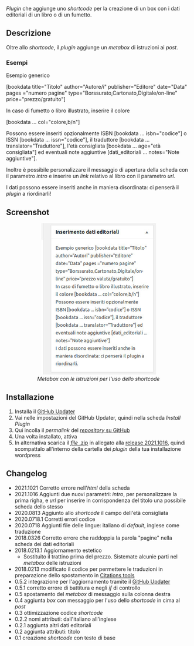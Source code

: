 *Plugin* che aggiunge uno *shortcode* per la creazione di un box con i dati editoriali di un libro o di un fumetto.

## Descrizione

Oltre allo *shortcode*, il *plugin* aggiunge un *metabox* di istruzioni ai *post*.

### Esempi

Esempio generico

[bookdata title="Titolo" author="Autore/i" publisher="Editore" date="Data" pages ="numero pagine" type="Borssurato,Cartonato,Digitale/on-line" price="prezzo/gratuito"]

In caso di fumetto o libro illustrato, inserire il colore

[bookdata ... col="colore,b/n"]

Possono essere inseriti opzionalmente ISBN [bookdata ... isbn="codice"] o ISSN [bookdata ... issn="codice"], il traduttore [bookdata ... translator="Traduttore"], l'età consigliata  [bookdata ... age="età consigliata"] ed eventuali note aggiuntive [dati_editoriali ... notes="Note aggiuntive"].

Inoltre è possibile personalizzare il messaggio di apertura della scheda con il parametro *intro* e inserire un *link* relativo al libro con il parametro *url*.

I dati possono essere inseriti anche in maniera disordinata: ci penserà il *plugin* a riordinarli!

## Screenshot
<div align="center"><img src="https://github.com/ulaulaman/book-template/blob/master/assets/screenshot-1.jpg?raw=true" /><br/><em>Metabox con le istruzioni per l'uso dello shortcode</em></div>

## Installazione
1. Installa il [GitHub Updater](https://github.com/afragen/github-updater)
2. Vai nelle impostazioni del GitHub Updater, quindi nella scheda *Install Plugin*
3. Qui incolla il *permalink* del [*repository* su GitHub](https://github.com/ulaulaman/book-template)
4. Una volta installato, attiva
5. In alternativa scarica il [*file* .zip](https://github.com/ulaulaman/book-template/releases/download/2021.1016/book-template.2021.1016.zip) in allegato alla [release 2021.1016](https://github.com/ulaulaman/book-template/releases/tag/2021.1016), quindi scompattalo all'interno della cartella dei *plugin* della tua installazione wordpress

## Changelog
* 2021.1021 Corretto errore nell'*html* della scheda
* 2021.1016 Aggiunti due nuovi parametri: *intro*, per personalizzare la prima righa, e *url* per inserire in corrispondenza del titolo una possibile scheda dello stesso
* 2020.0813 Aggiunto allo *shortcode* il campo dell'età consigliata
* 2020.0718.1 Corretti errori codice
* 2020.0718 Aggiunti file delle lingue: italiano di *default*, inglese come traduzione
* 2018.0326 Corretto errore che raddoppia la parola "pagine" nella scheda dei dati editoriali
* 2018.0213.1 Aggiornamento estetico
  * Sostituito il trattino prima del prezzo. Sistemate alcunie parti nel *metabox* delle istruzioni
* 2018.0213 modificato il codice per permettere le traduzioni in preparazione dello spostamento in [Citations tools](https://wordpress.org/plugins/citations-tools/)
* 0.5.2 integrazione per l'aggiornamento tramite il [GitHub Updater](https://github.com/afragen/github-updater)
* 0.5.1 corretto errore di battitura e negli *if* di controllo
* 0.5 spostamento del *metabox* di messaggio sulla colonna destra
* 0.4 aggiunta *box* con messaggio per l'uso dello *shortcode* in cima al *post*
* 0.3 ottimizzazione codice *shortcode*
* 0.2.2 nomi attributi: dall'italiano all'inglese
* 0.2.1 aggiunta altri dati editoriali
* 0.2 aggiunta attributi: titolo
* 0.1 creazione *shortcode* con testo di base
